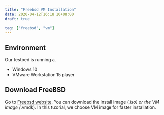 ```yaml
---
title: "Freebsd VM Installation"
date: 2020-04-12T16:18:10+08:00
draft: true

tag: ["freebsd", "vm"]
---
```


## Environment

Our testbed is running at
- Windows 10
- VMware Workstation 15 player

## Download FreeBSD

Go to [Freebsd website]("https://www.freebsd.org/where.html"). You can download the install image (*.iso) or the VM image (*.vmdk). In this tutorial, we choose VM image for faster installation.

## 

